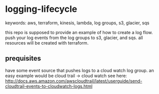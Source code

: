 # logging-lifecycle

keywords: aws, terraform, kinesis, lambda, log groups, s3, glacier, sqs

this repo is supposed to provide an example of how to create a log flow. push your log events from the log groups to s3, glacier, and sqs.
all resources will be created with terraform. 

## prequisites

have some event source that pushes logs to a cloud watch log group. an easy example would be cloud trail -> cloud watch see here: http://docs.aws.amazon.com/awscloudtrail/latest/userguide/send-cloudtrail-events-to-cloudwatch-logs.html


